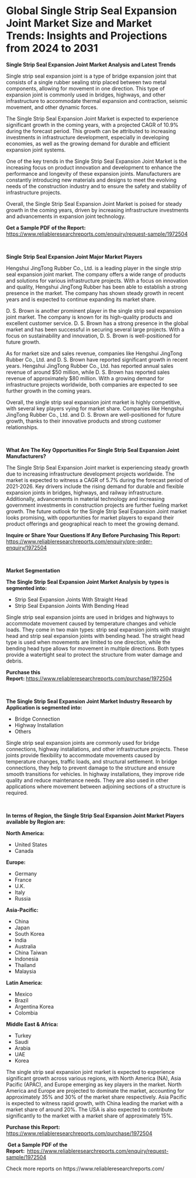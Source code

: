 <p><h1>Global Single Strip Seal Expansion Joint Market Size and Market Trends: Insights and Projections from 2024 to 2031</h1></p><p><strong>Single Strip Seal Expansion Joint Market Analysis and Latest Trends</strong></p>
<p><p>Single strip seal expansion joint is a type of bridge expansion joint that consists of a single rubber sealing strip placed between two metal components, allowing for movement in one direction. This type of expansion joint is commonly used in bridges, highways, and other infrastructure to accommodate thermal expansion and contraction, seismic movement, and other dynamic forces.</p><p>The Single Strip Seal Expansion Joint Market is expected to experience significant growth in the coming years, with a projected CAGR of 10.9% during the forecast period. This growth can be attributed to increasing investments in infrastructure development, especially in developing economies, as well as the growing demand for durable and efficient expansion joint systems.</p><p>One of the key trends in the Single Strip Seal Expansion Joint Market is the increasing focus on product innovation and development to enhance the performance and longevity of these expansion joints. Manufacturers are constantly introducing new materials and designs to meet the evolving needs of the construction industry and to ensure the safety and stability of infrastructure projects.</p><p>Overall, the Single Strip Seal Expansion Joint Market is poised for steady growth in the coming years, driven by increasing infrastructure investments and advancements in expansion joint technology.</p></p>
<p><strong>Get a Sample PDF of the Report:&nbsp;</strong> <a href="https://www.reliableresearchreports.com/enquiry/request-sample/1972504">https://www.reliableresearchreports.com/enquiry/request-sample/1972504</a></p>
<p>&nbsp;</p>
<p><strong>Single Strip Seal Expansion Joint Major Market Players</strong></p>
<p><p>Hengshui JingTong Rubber Co., Ltd. is a leading player in the single strip seal expansion joint market. The company offers a wide range of products and solutions for various infrastructure projects. With a focus on innovation and quality, Hengshui JingTong Rubber has been able to establish a strong presence in the market. The company has shown steady growth in recent years and is expected to continue expanding its market share.</p><p>D. S. Brown is another prominent player in the single strip seal expansion joint market. The company is known for its high-quality products and excellent customer service. D. S. Brown has a strong presence in the global market and has been successful in securing several large projects. With a focus on sustainability and innovation, D. S. Brown is well-positioned for future growth.</p><p>As for market size and sales revenue, companies like Hengshui JingTong Rubber Co., Ltd. and D. S. Brown have reported significant growth in recent years. Hengshui JingTong Rubber Co., Ltd. has reported annual sales revenue of around $50 million, while D. S. Brown has reported sales revenue of approximately $80 million. With a growing demand for infrastructure projects worldwide, both companies are expected to see further growth in the coming years.</p><p>Overall, the single strip seal expansion joint market is highly competitive, with several key players vying for market share. Companies like Hengshui JingTong Rubber Co., Ltd. and D. S. Brown are well-positioned for future growth, thanks to their innovative products and strong customer relationships.</p></p>
<p>&nbsp;</p>
<p><strong>What Are The Key Opportunities For Single Strip Seal Expansion Joint Manufacturers?</strong></p>
<p><p>The Single Strip Seal Expansion Joint market is experiencing steady growth due to increasing infrastructure development projects worldwide. The market is expected to witness a CAGR of 5.7% during the forecast period of 2021-2026. Key drivers include the rising demand for durable and flexible expansion joints in bridges, highways, and railway infrastructure. Additionally, advancements in material technology and increasing government investments in construction projects are further fueling market growth. The future outlook for the Single Strip Seal Expansion Joint market looks promising, with opportunities for market players to expand their product offerings and geographical reach to meet the growing demand.</p></p>
<p><strong>Inquire or Share Your Questions If Any Before Purchasing This Report:</strong> <a href="https://www.reliableresearchreports.com/enquiry/pre-order-enquiry/1972504">https://www.reliableresearchreports.com/enquiry/pre-order-enquiry/1972504</a></p>
<p>&nbsp;</p>
<p><strong>Market Segmentation</strong></p>
<p><strong>The Single Strip Seal Expansion Joint Market Analysis by types is segmented into:</strong></p>
<p><ul><li>Strip Seal Expansion Joints With Straight Head</li><li>Strip Seal Expansion Joints With Bending Head</li></ul></p>
<p><p>Single strip seal expansion joints are used in bridges and highways to accommodate movement caused by temperature changes and vehicle loads. They come in two main types: strip seal expansion joints with straight head and strip seal expansion joints with bending head. The straight head type is used when movements are limited to one direction, while the bending head type allows for movement in multiple directions. Both types provide a watertight seal to protect the structure from water damage and debris.</p></p>
<p><strong>Purchase this Report:&nbsp;</strong><a href="https://www.reliableresearchreports.com/purchase/1972504">https://www.reliableresearchreports.com/purchase/1972504</a></p>
<p>&nbsp;</p>
<p><strong>The Single Strip Seal Expansion Joint Market Industry Research by Application is segmented into:</strong></p>
<p><ul><li>Bridge Connection</li><li>Highway Installation</li><li>Others</li></ul></p>
<p><p>Single strip seal expansion joints are commonly used for bridge connections, highway installations, and other infrastructure projects. These joints provide flexibility to accommodate movements caused by temperature changes, traffic loads, and structural settlement. In bridge connections, they help to prevent damage to the structure and ensure smooth transitions for vehicles. In highway installations, they improve ride quality and reduce maintenance needs. They are also used in other applications where movement between adjoining sections of a structure is required.</p></p>
<p>&nbsp;</p>
<p><strong>In terms of Region, the Single Strip Seal Expansion Joint Market Players available by Region are:</strong></p>
<p>
    <p> <strong> North America: </strong>
        <ul>
            <li>United States</li>
            <li>Canada</li>
        </ul>
        </p> 
    <p> <strong> Europe: </strong>
        <ul>
            <li>Germany</li>
            <li>France</li>
            <li>U.K.</li>
            <li>Italy</li>
            <li>Russia</li>
        </ul>
        </p> 
    <p> <strong> Asia-Pacific: </strong>
        <ul>
            <li>China</li>
            <li>Japan</li>
            <li>South Korea</li>
            <li>India</li>
            <li>Australia</li>
            <li>China Taiwan</li>
            <li>Indonesia</li>
            <li>Thailand</li>
            <li>Malaysia</li>
        </ul>
        </p> 
    <p> <strong> Latin America: </strong>
        <ul>
            <li>Mexico</li>
            <li>Brazil</li>
            <li>Argentina Korea</li>
            <li>Colombia</li>
        </ul>
        </p> 
    <p> <strong> Middle East & Africa: </strong>
        <ul>
            <li>Turkey</li>
            <li>Saudi</li>
            <li>Arabia</li>
            <li>UAE</li>
            <li>Korea</li>
        </ul>
    </p>
    </p>
<p><p>The single strip seal expansion joint market is expected to experience significant growth across various regions, with North America (NA), Asia Pacific (APAC), and Europe emerging as key players in the market. North America and Europe are projected to dominate the market, accounting for approximately 35% and 30% of the market share respectively. Asia Pacific is expected to witness rapid growth, with China leading the market with a market share of around 20%. The USA is also expected to contribute significantly to the market with a market share of approximately 15%.</p></p>
<p><strong>Purchase this Report: </strong><a href="https://www.reliableresearchreports.com/purchase/1972504">https://www.reliableresearchreports.com/purchase/1972504</a></p>
<p>&nbsp;<strong>Get a Sample PDF of the Report:&nbsp;&nbsp;</strong><a href="https://www.reliableresearchreports.com/enquiry/request-sample/1972504">https://www.reliableresearchreports.com/enquiry/request-sample/1972504</a></p>
<p><strong></strong></p>
<p>Check more reports on https://www.reliableresearchreports.com/</p>